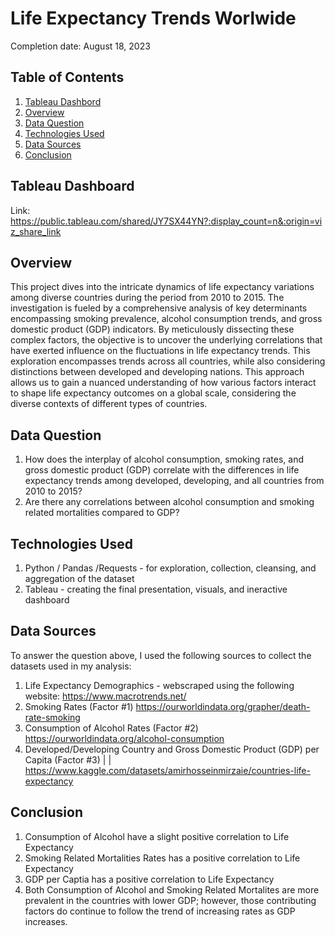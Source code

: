 # Life Expectancy Trends Worlwide

Completion date: August 18, 2023      

## Table of Contents
1. [Tableau Dashbord](#tableau-dashboard)
2. [Overview](#overview)
3. [Data Question](#data-question)
3. [Technologies Used](#technologies)
4. [Data Sources](#data-sources)
5. [Conclusion](#conclusion)

## Tableau Dashboard
Link: https://public.tableau.com/shared/JY7SX44YN?:display_count=n&:origin=viz_share_link

<a name="overview"></a>
## Overview
  This project dives into the intricate dynamics of life expectancy variations among diverse countries during the period from 2010 to 2015.  The investigation is fueled by a comprehensive analysis of key determinants encompassing smoking prevalence, alcohol consumption trends, and gross domestic product (GDP) indicators.  By meticulously dissecting these complex factors, the objective is to uncover the underlying correlations that have exerted influence on the fluctuations in life expectancy trends.  This exploration encompasses trends across all countries, while also considering distinctions between developed and developing nations. This approach allows us to gain a nuanced understanding of how various factors interact to shape life expectancy outcomes on a global scale, considering the diverse contexts of different types of countries.

<a name="dataquestion"></a>
## Data Question
  1. How does the interplay of alcohol consumption, smoking rates, and gross domestic product (GDP) correlate with the differences in life expectancy trends among developed, developing, and all countries from 2010 to 2015?
  2. Are there any correlations between alcohol consumption and smoking related mortalities compared to GDP?

<a name="technologies"></a>
## Technologies Used
1. Python / Pandas /Requests - for exploration, collection, cleansing, and aggregation of the dataset
2. Tableau - creating the final presentation, visuals, and ineractive dashboard

<a name="datasources"></a>
## Data Sources
To answer the question above, I used the following sources to collect the datasets used in my analysis: 

1. Life Expectancy Demographics - webscraped using the following website:
    https://www.macrotrends.net/
2. Smoking Rates (Factor #1)
    https://ourworldindata.org/grapher/death-rate-smoking
3. Consumption of Alcohol Rates (Factor #2)
    https://ourworldindata.org/alcohol-consumption
4. Developed/Developing Country and Gross Domestic Product (GDP) per Capita (Factor #3)
| | https://www.kaggle.com/datasets/amirhosseinmirzaie/countries-life-expectancy

<a name="conclusion"></a>
## Conclusion

  1) Consumption of Alcohol have a slight positive correlation to Life Expectancy
  2) Smoking Related Mortalities Rates has a positive correlation to Life Expectancy
  3) GDP per Captia has a positive correlation to Life Expectancy
  4) Both Consumption of Alcohol and Smoking Related Mortalites are more prevalent in the countries with lower GDP; however, those contributing factors do continue to follow the trend of increasing rates as GDP increases.